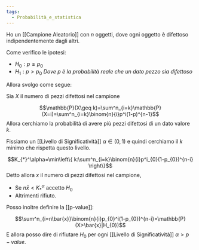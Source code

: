 ```yaml
---
tags:
  - Probabilità_e_statistica
---
```

Ho un [[Campione Aleatorio]] con $n$ oggetti, dove ogni oggetto è difettoso indipendentemente dagli altri.

Come verifico le ipotesi:
- $H_{0}:p\leq p_{0}$
- $H_{1}:p>p_{0}$
*Dove p è la probabilità reale che un dato pezzo sia difettoso*

Allora svolgo come segue:

Sia $X$ il numero di pezzi difettosi nel campione

$$\mathbb{P}(X\geq k)=\sum^n_{i=k}\mathbb{P}(X=i)=\sum^n_{i=k}\binom{n}{i}p^i(1-p)^{n-1}$$
Allora cerchiamo la probabilità di avere più pezzi difettosi di un dato valore $k$.

Fissiamo un [[Livello di Significatività]] $\alpha\in(0,1)$ e quindi cerchiamo il $k$ minimo che rispetta questo livello.

$$K_{*}^\alpha=\min\left\{ k:\sum^n_{i=k}\binom{n}{i}p^i_{0}(1-p_{0})^{n-i} \right\}$$
Detto allora $x$ il numero di pezzi difettosi nel campione,
- Se $n\bar{x}<K_{*}^\alpha$ accetto $H_{0}$
- Altrimenti rifiuto.

Posso inoltre definire la [[p-value]]:

$$\sum^n_{i=n\bar{x}}\binom{n}{i}p_{0}^i(1-p_{0})^{n-i}=\mathbb{P}(X>\bar{x}|H_{0})$$
E allora posso dire di rifiutare $H_{0}$ per ogni [[Livello di Significatività]] $\alpha>p-value$.
